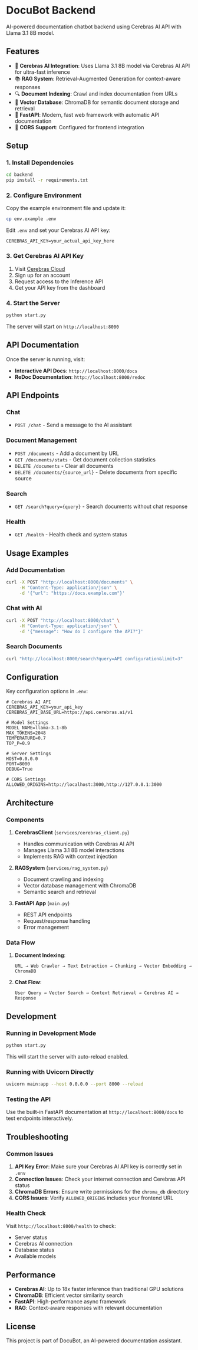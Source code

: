 # DocuBot Backend

AI-powered documentation chatbot backend using Cerebras AI API with Llama 3.1 8B model.

## Features

- 🤖 **Cerebras AI Integration**: Uses Llama 3.1 8B model via Cerebras AI API for ultra-fast inference
- 📚 **RAG System**: Retrieval-Augmented Generation for context-aware responses
- 🔍 **Document Indexing**: Crawl and index documentation from URLs
- 💾 **Vector Database**: ChromaDB for semantic document storage and retrieval
- 🚀 **FastAPI**: Modern, fast web framework with automatic API documentation
- 🔄 **CORS Support**: Configured for frontend integration

## Setup

### 1. Install Dependencies

```bash
cd backend
pip install -r requirements.txt
```

### 2. Configure Environment

Copy the example environment file and update it:

```bash
cp env.example .env
```

Edit `.env` and set your Cerebras AI API key:

```env
CEREBRAS_API_KEY=your_actual_api_key_here
```

### 3. Get Cerebras AI API Key

1. Visit [Cerebras Cloud](https://cloud.cerebras.ai)
2. Sign up for an account
3. Request access to the Inference API
4. Get your API key from the dashboard

### 4. Start the Server

```bash
python start.py
```

The server will start on `http://localhost:8000`

## API Documentation

Once the server is running, visit:
- **Interactive API Docs**: `http://localhost:8000/docs`
- **ReDoc Documentation**: `http://localhost:8000/redoc`

## API Endpoints

### Chat
- `POST /chat` - Send a message to the AI assistant

### Document Management
- `POST /documents` - Add a document by URL
- `GET /documents/stats` - Get document collection statistics
- `DELETE /documents` - Clear all documents
- `DELETE /documents/{source_url}` - Delete documents from specific source

### Search
- `GET /search?query={query}` - Search documents without chat response

### Health
- `GET /health` - Health check and system status

## Usage Examples

### Add Documentation
```bash
curl -X POST "http://localhost:8000/documents" \
     -H "Content-Type: application/json" \
     -d '{"url": "https://docs.example.com"}'
```

### Chat with AI
```bash
curl -X POST "http://localhost:8000/chat" \
     -H "Content-Type: application/json" \
     -d '{"message": "How do I configure the API?"}'
```

### Search Documents
```bash
curl "http://localhost:8000/search?query=API configuration&limit=3"
```

## Configuration

Key configuration options in `.env`:

```env
# Cerebras AI API
CEREBRAS_API_KEY=your_api_key
CEREBRAS_API_BASE_URL=https://api.cerebras.ai/v1

# Model Settings
MODEL_NAME=llama-3.1-8b
MAX_TOKENS=2048
TEMPERATURE=0.7
TOP_P=0.9

# Server Settings
HOST=0.0.0.0
PORT=8000
DEBUG=True

# CORS Settings
ALLOWED_ORIGINS=http://localhost:3000,http://127.0.0.1:3000
```

## Architecture

### Components

1. **CerebrasClient** (`services/cerebras_client.py`)
   - Handles communication with Cerebras AI API
   - Manages Llama 3.1 8B model interactions
   - Implements RAG with context injection

2. **RAGSystem** (`services/rag_system.py`)
   - Document crawling and indexing
   - Vector database management with ChromaDB
   - Semantic search and retrieval

3. **FastAPI App** (`main.py`)
   - REST API endpoints
   - Request/response handling
   - Error management

### Data Flow

1. **Document Indexing**:
   ```
   URL → Web Crawler → Text Extraction → Chunking → Vector Embedding → ChromaDB
   ```

2. **Chat Flow**:
   ```
   User Query → Vector Search → Context Retrieval → Cerebras AI → Response
   ```

## Development

### Running in Development Mode

```bash
python start.py
```

This will start the server with auto-reload enabled.

### Running with Uvicorn Directly

```bash
uvicorn main:app --host 0.0.0.0 --port 8000 --reload
```

### Testing the API

Use the built-in FastAPI documentation at `http://localhost:8000/docs` to test endpoints interactively.

## Troubleshooting

### Common Issues

1. **API Key Error**: Make sure your Cerebras AI API key is correctly set in `.env`
2. **Connection Issues**: Check your internet connection and Cerebras API status
3. **ChromaDB Errors**: Ensure write permissions for the `chroma_db` directory
4. **CORS Issues**: Verify `ALLOWED_ORIGINS` includes your frontend URL

### Health Check

Visit `http://localhost:8000/health` to check:
- Server status
- Cerebras AI connection
- Database status
- Available models

## Performance

- **Cerebras AI**: Up to 18x faster inference than traditional GPU solutions
- **ChromaDB**: Efficient vector similarity search
- **FastAPI**: High-performance async framework
- **RAG**: Context-aware responses with relevant documentation

## License

This project is part of DocuBot, an AI-powered documentation assistant.
